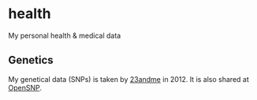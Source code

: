 health
======

My personal health &amp; medical data

Genetics
--------

My genetical data (SNPs) is taken by [23andme](https://www.23andme.com/) in 2012. It is also shared at [OpenSNP](https://opensnp.org/users/637).
